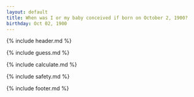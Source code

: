 ```yaml
---
layout: default
title: When was I or my baby conceived if born on October 2, 1900?
birthday: Oct 02, 1900
---
```


{% include header.md %}

{% include guess.md %}

{% include calculate.md %}

{% include safety.md %}

{% include footer.md %}




